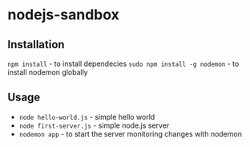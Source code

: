 # nodejs-sandbox

## Installation
`npm install` - to install dependecies
`sudo npm install -g nodemon` - to install nodemon globally

## Usage
* `node hello-world.js` - simple hello world
* `node first-server.js` - simple node.js server
* `nodemon app` - to start the server monitoring changes with nodemon